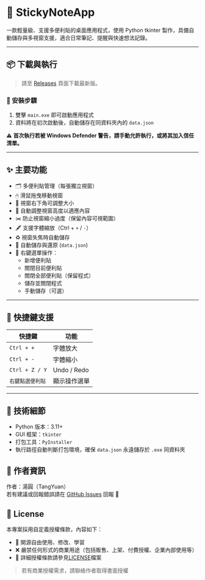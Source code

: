 # 📝 StickyNoteApp

一款輕量級、支援多便利貼的桌面應用程式，使用 Python tkinter 製作，具備自動儲存與多視窗支援，適合日常筆記、提醒與快速想法記錄。

---

## 📦 下載與執行

> 請至 [Releases](https://github.com/DanDingTangYuan/Sticky-Note/releases) 頁面下載最新版。

### 🔧 安裝步驟

1. 雙擊 `main.exe` 即可啟動應用程式
2. 資料將在初次啟動後，自動儲存在同資料夾內的 `data.json`

⚠️ **首次執行若被 Windows Defender 警告，請手動允許執行，或將其加入信任清單。**

---

## ✨ 主要功能

- 🗂 多便利貼管理（每張獨立視窗）
- 🖱 滑鼠拖曳移動視窗
- 🔲 視窗右下角可調整大小
- 📐 自動調整視窗高度以適應內容
- ✂️ 防止視窗縮小過度（保留內容可視範圍）
- 🖋 支援字體縮放（Ctrl + `+` / `-`）
- ♻️ 視窗失焦時自動儲存
- 💾 自動儲存與還原 (`data.json`)
- 📑 右鍵選單操作：
  - 新增便利貼
  - 關閉目前便利貼
  - 關閉全部便利貼（保留程式）
  - 儲存並關閉程式
  - 手動儲存（可選）

---

## 🧠 快捷鍵支援

| 快捷鍵            | 功能             |
|-------------------|------------------|
| `Ctrl + +`        | 字體放大         |
| `Ctrl + -`        | 字體縮小         |
| `Ctrl + Z / Y`    | Undo / Redo      |
| `右鍵點選便利貼`   | 顯示操作選單     |

---


## 🧪 技術細節

- Python 版本：3.11+
- GUI 框架：`tkinter`
- 打包工具：`PyInstaller`
- 執行路徑自動判斷打包環境，確保 `data.json` 永遠儲存於 `.exe` 同資料夾

## 👤 作者資訊

作者：湯圓（TangYuan）  
若有建議或回報錯誤請在 [GitHub Issues](https://github.com/DanDingTangYuan/Sticky-Note/issues) 回報 🙌

## 📜 License

本專案採用自定義授權條款，內容如下：
- 📂 開源自由使用、修改、學習
- ❌ 嚴禁任何形式的商業用途（包括販售、上架、付費授權、企業內部使用等）
- 📄 詳細授權條款請參見[LICENSE](https://github.com/DanDingTangYuan/Sticky-Note/LICENSE.txt)檔案
> 若有商業授權需求，請聯絡作者取得書面授權



